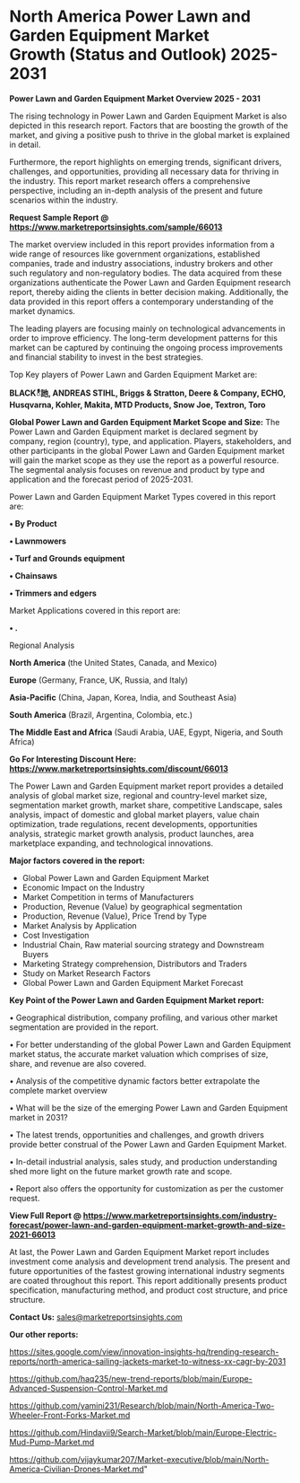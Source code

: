 # North America Power Lawn and Garden Equipment Market Growth (Status and Outlook) 2025-2031

<Strong> Power Lawn and Garden Equipment Market Overview 2025 - 2031</strong>

The rising technology in Power Lawn and Garden Equipment Market is also depicted in this research report. Factors that are boosting the growth of the market, and giving a positive push to thrive in the global market is explained in detail.

Furthermore, the report highlights on emerging trends, significant drivers, challenges, and opportunities, providing all necessary data for thriving in the industry. This report market research offers a comprehensive perspective, including an in-depth analysis of the present and future scenarios within the industry.

<strong>Request Sample Report @ <a href=https://www.marketreportsinsights.com/sample/66013>https://www.marketreportsinsights.com/sample/66013</a></strong>

The market overview included in this report provides information from a wide range of resources like government organizations, established companies, trade and industry associations, industry brokers and other such regulatory and non-regulatory bodies. The data acquired from these organizations authenticate the Power Lawn and Garden Equipment research report, thereby aiding the clients in better decision making. Additionally, the data provided in this report offers a contemporary understanding of the market dynamics.

The leading players are focusing mainly on technological advancements in order to improve efficiency. The long-term development patterns for this market can be captured by continuing the ongoing process improvements and financial stability to invest in the best strategies.

Top Key players of Power Lawn and Garden Equipment Market are:

<strong>BLACKీ訑, ANDREAS STIHL, Briggs & Stratton, Deere & Company, ECHO, Husqvarna, Kohler, Makita, MTD Products, Snow Joe, Textron, Toro</strong>

<strong><b>Global Power Lawn and Garden Equipment Market Scope and Size:</b></strong>
The Power Lawn and Garden Equipment market is declared segment by company, region (country), type, and application. Players, stakeholders, and other participants in the global Power Lawn and Garden Equipment market will gain the market scope as they use the report as a powerful resource. The segmental analysis focuses on revenue and product by type and application and the forecast period of 2025-2031.

Power Lawn and Garden Equipment Market Types covered in this report are:

<strong>• By Product

• Lawnmowers

• Turf and Grounds equipment

• Chainsaws

• Trimmers and edgers</strong>

Market Applications covered in this report are:

<strong>• .</strong> 

Regional Analysis

<strong>North America</strong> (the United States, Canada, and Mexico)

<strong>Europe</strong> (Germany, France, UK, Russia, and Italy)

<strong>Asia-Pacific</strong> (China, Japan, Korea, India, and Southeast Asia)

<strong>South America</strong> (Brazil, Argentina, Colombia, etc.)

<strong>The Middle East and Africa</strong> (Saudi Arabia, UAE, Egypt, Nigeria, and South Africa)

<strong>Go For Interesting Discount Here: <a href=https://www.marketreportsinsights.com/discount/66013>https://www.marketreportsinsights.com/discount/66013</a></strong>

The Power Lawn and Garden Equipment market report provides a detailed analysis of global market size, regional and country-level market size, segmentation market growth, market share, competitive Landscape, sales analysis, impact of domestic and global market players, value chain optimization, trade regulations, recent developments, opportunities analysis, strategic market growth analysis, product launches, area marketplace expanding, and technological innovations.

<strong><b>Major factors covered in the report:</b></strong>
<ul>
  <li>Global Power Lawn and Garden Equipment Market </li>
  <li>Economic Impact on the Industry</li>
  <li>Market Competition in terms of Manufacturers</li>
  <li>Production, Revenue (Value) by geographical segmentation</li>
  <li>Production, Revenue (Value), Price Trend by Type</li>
  <li>Market Analysis by Application</li>
  <li>Cost Investigation</li>
  <li>Industrial Chain, Raw material sourcing strategy and Downstream Buyers</li>
  <li>Marketing Strategy comprehension, Distributors and Traders</li>
  <li>Study on Market Research Factors</li>
  <li>Global Power Lawn and Garden Equipment Market Forecast</li>
</ul>

<strong><b>Key Point of the Power Lawn and Garden Equipment Market report:</b></strong>

• Geographical distribution, company profiling, and various other market segmentation are provided in the report.

• For better understanding of the global Power Lawn and Garden Equipment market status, the accurate market valuation which comprises of size, share, and revenue are also covered.

• Analysis of the competitive dynamic factors better extrapolate the complete market overview

• What will be the size of the emerging Power Lawn and Garden Equipment market in 2031?

• The latest trends, opportunities and challenges, and growth drivers provide better construal of the Power Lawn and Garden Equipment Market.

• In-detail industrial analysis, sales study, and production understanding shed more light on the future market growth rate and scope.

• Report also offers the opportunity for customization as per the customer request.

<strong><b>View Full Report @ <a href=https://www.marketreportsinsights.com/industry-forecast/power-lawn-and-garden-equipment-market-growth-and-size-2021-66013>https://www.marketreportsinsights.com/industry-forecast/power-lawn-and-garden-equipment-market-growth-and-size-2021-66013</a></b></strong>


At last, the Power Lawn and Garden Equipment Market report includes investment come analysis and development trend analysis. The present and future opportunities of the fastest growing international industry segments are coated throughout this report. This report additionally presents product specification, manufacturing method, and product cost structure, and price structure.

<strong>Contact Us:</strong>
sales@marketreportsinsights.com

<strong>Our other reports:</strong>

<a href=https://sites.google.com/view/innovation-insights-hq/trending-research-reports/north-america-sailing-jackets-market-to-witness-xx-cagr-by-2031>https://sites.google.com/view/innovation-insights-hq/trending-research-reports/north-america-sailing-jackets-market-to-witness-xx-cagr-by-2031</a>

<a href=https://github.com/haq235/new-trend-reports/blob/main/Europe-Advanced-Suspension-Control-Market.md>https://github.com/haq235/new-trend-reports/blob/main/Europe-Advanced-Suspension-Control-Market.md</a>

<a href=https://github.com/yamini231/Research/blob/main/North-America-Two-Wheeler-Front-Forks-Market.md>https://github.com/yamini231/Research/blob/main/North-America-Two-Wheeler-Front-Forks-Market.md</a>

<a href=https://github.com/Hindavii9/Search-Market/blob/main/Europe-Electric-Mud-Pump-Market.md>https://github.com/Hindavii9/Search-Market/blob/main/Europe-Electric-Mud-Pump-Market.md</a>

<a href=https://github.com/vijaykumar207/Market-executive/blob/main/North-America-Civilian-Drones-Market.md>https://github.com/vijaykumar207/Market-executive/blob/main/North-America-Civilian-Drones-Market.md</a>"
